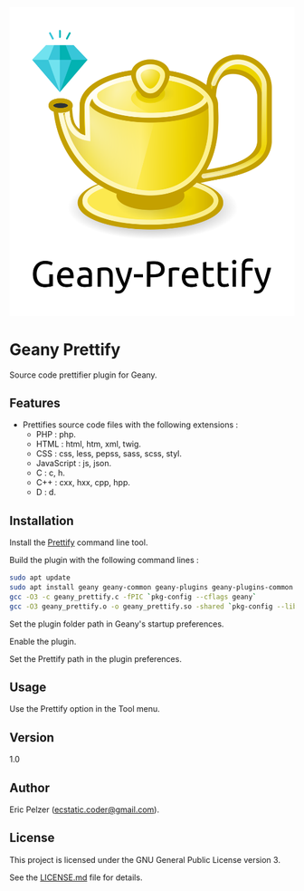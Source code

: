 ![](https://github.com/senselogic/GEANY_PRETTIFY/blob/master/LOGO/geany_prettify.png)

# Geany Prettify

Source code prettifier plugin for Geany.

## Features

* Prettifies source code files with the following extensions :
  * PHP : php.
  * HTML : html, htm, xml, twig.
  * CSS : css, less, pepss, sass, scss, styl.
  * JavaScript : js, json.
  * C : c, h.
  * C++ : cxx, hxx, cpp, hpp.
  * D : d.

## Installation

Install the [Prettify](https://github.com/senselogic/GEANY_PRETTIFY) command line tool.

Build the plugin with the following command lines :

```bash
sudo apt update
sudo apt install geany geany-common geany-plugins geany-plugins-common libgtk-3-dev intltool
gcc -O3 -c geany_prettify.c -fPIC `pkg-config --cflags geany`
gcc -O3 geany_prettify.o -o geany_prettify.so -shared `pkg-config --libs geany`
```

Set the plugin folder path in Geany's startup preferences.

Enable the plugin.

Set the Prettify path in the plugin preferences.

## Usage

Use the Prettify option in the Tool menu.

## Version

1.0

## Author

Eric Pelzer (ecstatic.coder@gmail.com).

## License

This project is licensed under the GNU General Public License version 3.

See the [LICENSE.md](LICENSE.md) file for details.
